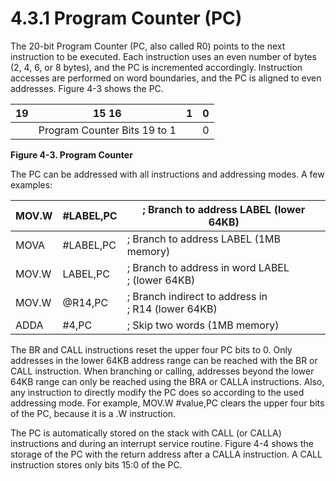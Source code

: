 # 4.3.1 Program Counter (PC)

The 20-bit Program Counter (PC, also called R0) points to the next instruction to be executed. Each instruction uses
an even number of bytes (2, 4, 6, or 8 bytes), and the PC is incremented accordingly. Instruction accesses are
performed on word boundaries, and the PC is aligned to even addresses. Figure 4-3 shows the PC.

| 19  | 15 16                        | 1   | 0   |
| --- | ---------------------------- | --- | --- |
|     | Program Counter Bits 19 to 1 |     | 0   |

**Figure 4-3. Program Counter**

The PC can be addressed with all instructions and addressing modes. A few examples:

| MOV.W | #LABEL,PC | ; Branch to address LABEL (lower 64KB)                |
| ----- | --------- | ----------------------------------------------------- |
| MOVA  | #LABEL,PC | ; Branch to address LABEL (1MB memory)                |
| MOV.W | LABEL,PC  | ; Branch to address in word LABEL<br>; (lower 64KB)   |
| MOV.W | @R14,PC   | ; Branch indirect to address in<br>; R14 (lower 64KB) |
| ADDA  | #4,PC     | ; Skip two words (1MB memory)                         |

The BR and CALL instructions reset the upper four PC bits to 0. Only addresses in the lower 64KB address range
can be reached with the BR or CALL instruction. When branching or calling, addresses beyond the lower 64KB range can
only be reached using the BRA or CALLA instructions. Also, any instruction to directly modify the PC does so
according to the used addressing mode. For example, MOV.W #value,PC clears the upper four bits of the PC, because it
is a .W instruction.

The PC is automatically stored on the stack with CALL (or CALLA) instructions and during an interrupt service
routine. Figure 4-4 shows the storage of the PC with the return address after a CALLA instruction. A CALL
instruction stores only bits 15:0 of the PC.
